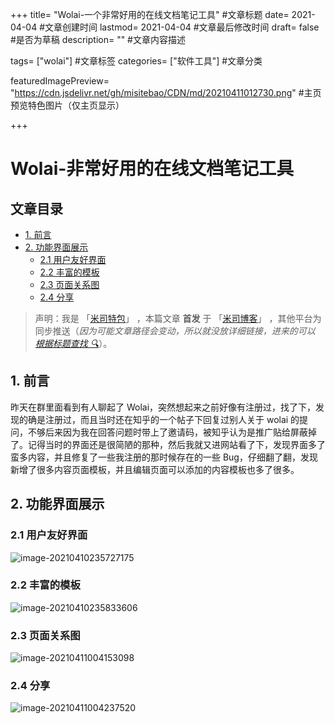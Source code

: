 +++
title= "Wolai-一个非常好用的在线文档笔记工具" #文章标题
date= 2021-04-04 #文章创建时间
lastmod= 2021-04-04 #文章最后修改时间
draft= false #是否为草稿
description= "" #文章内容描述

tags= ["wolai"] #文章标签
categories= ["软件工具"] #文章分类

featuredImagePreview= "https://cdn.jsdelivr.net/gh/misitebao/CDN/md/20210411012730.png" #主页预览特色图片（仅主页显示）

+++

# Wolai-非常好用的在线文档笔记工具

## 文章目录

- [1. 前言](#nav-1)
- [2. 功能界面展示](#nav-2)
  - [2.1 用户友好界面](#nav-2-1)
  - [2.2 丰富的模板](#nav-2-2)
  - [2.3 页面关系图](#nav-2-3)
  - [2.4 分享](#nav-2-4)

> 声明：我是 「[米司特包](http://misitebao.com)」 ，本篇文章 **首发** 于 「[米司博客](http://blog.misitebao.com)」 ，其他平台为同步推送（_因为可能文章路径会变动，所以就没放详细链接，进来的可以 [根据标题查找 🔍](http://blog.misitebao.com/posts/)_）。

## <span id="nav-1"></span>1. 前言

昨天在群里面看到有人聊起了 Wolai，突然想起来之前好像有注册过，找了下，发现的确是注册过，而且当时还在知乎的一个帖子下回复过别人关于 wolai 的提问，不够后来因为我在回答问题时带上了邀请码，被知乎认为是推广贴给屏蔽掉了。记得当时的界面还是很简陋的那种，然后我就又进网站看了下，发现界面多了蛮多内容，并且修复了一些我注册的那时候存在的一些 Bug，仔细翻了翻，发现新增了很多内容页面模板，并且编辑页面可以添加的内容模板也多了很多。

<span id="nav-2"></span>

## 2. 功能界面展示

<span id="nav-2-1"></span>

### 2.1 用户友好界面

![image-20210410235727175](https://cdn.jsdelivr.net/gh/misitebao/CDN/md/image-20210410235727175.png)

<span id="nav-2-2"></span>

### 2.2 丰富的模板

![image-20210410235833606](https://cdn.jsdelivr.net/gh/misitebao/CDN/md/image-20210410235833606.png)

<span id="nav-2-3"></span>

### 2.3 页面关系图

![image-20210411004153098](https://cdn.jsdelivr.net/gh/misitebao/CDN/md/image-20210411004153098.png)

<span id="nav-2-4"></span>

### 2.4 分享

![image-20210411004237520](https://cdn.jsdelivr.net/gh/misitebao/CDN/md/image-20210411004237520.png)
